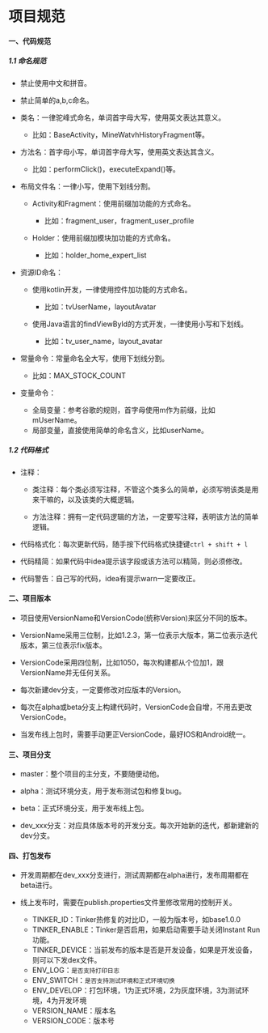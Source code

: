 # 项目规范

#### 一、代码规范

##### 1.1 命名规范

* 禁止使用中文和拼音。
* 禁止简单的a,b,c命名。

* 类名：一律驼峰式命名，单词首字母大写，使用英文表达其意义。
    - 比如：BaseActivity，MineWatvhHistoryFragment等。

* 方法名：首字母小写，单词首字母大写，使用英文表达其含义。
    - 比如：performClick()，executeExpand()等。


* 布局文件名：一律小写，使用下划线分割。
    - Activity和Fragment：使用前缀加功能的方式命名。
        - 比如：fragment_user，fragment_user_profile

    - Holder：使用前缀加模块加功能的方式命名。
        - 比如：holder_home_expert_list


* 资源ID命名：
    - 使用kotlin开发，一律使用控件加功能的方式命名。
        - 比如：tvUserName，layoutAvatar

    - 使用Java语言的findViewById的方式开发，一律使用小写和下划线。
        - 比如：tv_user_name，layout_avatar


* 常量命令：常量命名全大写，使用下划线分割。
    - 比如：MAX_STOCK_COUNT


* 变量命令：
    - 全局变量：参考谷歌的规则，首字母使用m作为前缀，比如mUserName。
    - 局部变量，直接使用简单的命名含义，比如userName。

##### 1.2 代码格式
* 注释：
    - 类注释：每个类必须写注释，不管这个类多么的简单，必须写明该类是用来干嘛的，以及该类的大概逻辑。

    - 方法注释：拥有一定代码逻辑的方法，一定要写注释，表明该方法的简单逻辑。

* 代码格式化：每次更新代码，随手按下代码格式快捷键`ctrl + shift + l`

* 代码精简：如果代码中idea提示该字段或该方法可以精简，则必须修改。

* 代码警告：自己写的代码，idea有提示warn一定要改正。



#### 二、项目版本

* 项目使用VersionName和VersionCode(统称Version)来区分不同的版本。

* VersionName采用三位制，比如1.2.3，第一位表示大版本，第二位表示迭代版本，第三位表示fix版本。

* VersionCode采用四位制，比如1050，每次构建都从个位加1，跟VersionName并无任何关系。

* 每次新建dev分支，一定要修改对应版本的Version。

* 每次在alpha或beta分支上构建代码时，VersionCode会自增，不用去更改VersionCode。

* 当发布线上包时，需要手动更正VersionCode，最好IOS和Android统一。


#### 三、项目分支

* master：整个项目的主分支，不要随便动他。

* alpha：测试环境分支，用于发布测试包和修复bug。

* beta：正式环境分支，用于发布线上包。

* dev_xxx分支：对应具体版本号的开发分支。每次开始新的迭代，都新建新的dev分支。


#### 四、打包发布

* 开发周期都在dev_xxx分支进行，测试周期都在alpha进行，发布周期都在beta进行。

* 线上发布时，需要在publish.properties文件里修改常用的控制开关。

    - TINKER_ID：Tinker热修复的对比ID，一般为版本号，如base1.0.0
    - TINKER_ENABLE：Tinker是否启用，如果启动需要手动关闭Instant Run功能。
    - TINKER_DEVICE：当前发布的版本是否是开发设备，如果是开发设备，则可以下发dex文件。
    - ENV_LOG：`是否支持打印日志`
    - ENV_SWITCH：`是否支持测试环境和正式环境切换`
    - ENV_DEVELOP：打包环境，1为正式环境，2为灰度环境，3为测试环境，4为开发环境
    - VERSION_NAME：版本名
    - VERSION_CODE：版本号





